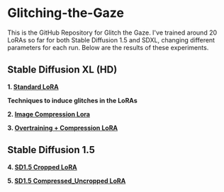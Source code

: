 # Glitching-the-Gaze


This is the GitHub Repository for Glitch the Gaze. I've trained around 20 LoRAs so far for both Stable Diffusion 1.5 and SDXL, changing different parameters for each run. Below are the results of these experiments. 



## Stable Diffusion XL (HD)

**1. <a href="SDXL Standard loRA/Standard Lora.md"> Standard LoRA <a/>**


**Techniques to induce glitches in the LoRAs**

**2. <a href="Image Compression/Image Compression.md"> Image Compression Lora <a/>**  

**3. <a href="Overtraining + Compression/Overtraining + Compression.md"> Overtraining + Compression LoRA <a/>**     


## Stable Diffusion 1.5   

**4. <a href="SD1.5 Standard loRA/sd1.5 Standard.md"> SD1.5 Cropped LoRA <a/>**

**5. <a href="SD1.5 Compressed_Uncropped/SD1.5 Compressed_Uncropped.md"> SD1.5 Compressed_Uncropped LoRA <a/>**














































